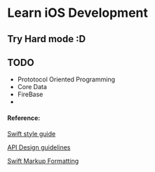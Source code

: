 # Learn iOS Development
## Try Hard mode :D

## TODO
* Prototocol Oriented Programming
* Core Data
* FireBase
*

#### Reference:

[Swift style guide](https://github.com/raywenderlich/swift-style-guide)

[API Design guidelines](https://swift.org/documentation/api-design-guidelines/)

[Swift Markup Formatting](https://developer.apple.com/library/content/documentation/Xcode/Reference/xcode_markup_formatting_ref/)



